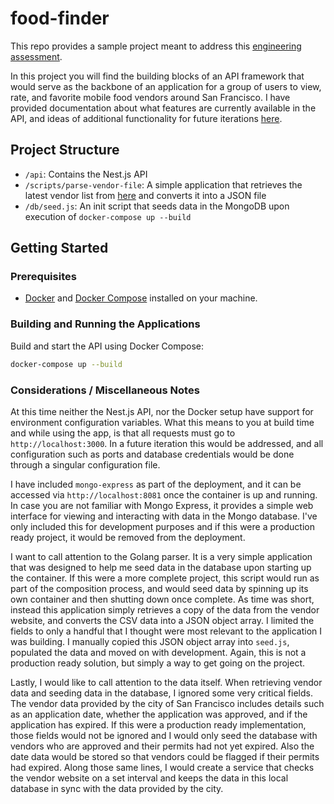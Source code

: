# food-finder

This repo provides a sample project meant to address this [engineering assessment](https://github.com/peck/engineering-assessment).

In this project you will find the building blocks of an API framework that would serve as the backbone of an application for a group of users to view, rate, and favorite mobile food vendors around San Francisco. I have provided documentation about what features are currently available in the API, and ideas of additional functionality for future iterations [here](./api/README.md).

## Project Structure

- `/api`: Contains the Nest.js API
- `/scripts/parse-vendor-file`: A simple application that retrieves the latest vendor list from [here](https://data.sfgov.org/Economy-and-Community/Mobile-Food-Facility-Permit/rqzj-sfat/data) and converts it into a JSON file 
- `/db/seed.js`: An init script that seeds data in the MongoDB upon execution of `docker-compose up --build`

## Getting Started

### Prerequisites

- [Docker](https://www.docker.com/get-started) and [Docker Compose](https://docs.docker.com/compose/install/) installed on your machine.

### Building and Running the Applications

Build and start the API using Docker Compose:

   ```bash
   docker-compose up --build
   ```

### Considerations / Miscellaneous Notes

At this time neither the Nest.js API, nor the Docker setup have support for environment configuration variables. What this means to you at build time and while using the app, is that all requests must go to `http://localhost:3000`. In a future iteration this would be addressed, and all configuration such as ports and database credentials would be done through a singular configuration file.

I have included `mongo-express` as part of the deployment, and it can be accessed via `http://localhost:8081` once the container is up and running. In case you are not familiar with Mongo Express, it provides a simple web interface for viewing and interacting with data in the Mongo database. I've only included this for development purposes and if this were a production ready project, it would be removed from the deployment.

I want to call attention to the Golang parser. It is a very simple application that was designed to help me seed data in the database upon starting up the container. If this were a more complete project, this script would run as part of the composition process, and would seed data by spinning up its own container and then shutting down once complete. As time was short, instead this application simply retrieves a copy of the data from the vendor website, and converts the CSV data into a JSON object array. I limited the fields to only a handful that I thought were most relevant to the application I was building. I manually copied this JSON object array into `seed.js`, populated the data and moved on with development. Again, this is not a production ready solution, but simply a way to get going on the project.

Lastly, I would like to call attention to the data itself. When retrieving vendor data and seeding data in the database, I ignored some very critical fields. The vendor data provided by the city of San Francisco includes details such as an application date, whether the application was approved, and if the application has expired. If this were a production ready implementation, those fields would not be ignored and I would only seed the database with vendors who are approved and their permits had not yet expired. Also the date data would be stored so that vendors could be flagged if their permits had expired. Along those same lines, I would create a service that checks the vendor website on a set interval and keeps the data in this local database in sync with the data provided by the city.
